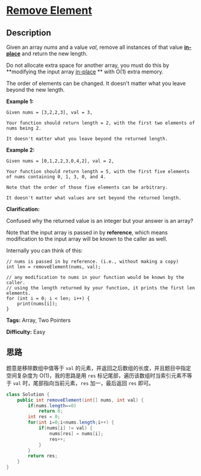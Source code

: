 # [Remove Element][title]

## Description

Given an array *nums* and a value *val*, remove all instances of that value [**in-place**](https://en.wikipedia.org/wiki/In-place_algorithm) and return the new length.

Do not allocate extra space for another array, you must do this by **modifying the input array [in-place](https://en.wikipedia.org/wiki/In-place_algorithm) ** with O(1) extra memory.

The order of elements can be changed. It doesn't matter what you leave beyond the new length.

**Example 1:**

```
Given nums = [3,2,2,3], val = 3,

Your function should return length = 2, with the first two elements of nums being 2.

It doesn't matter what you leave beyond the returned length.
```

**Example 2:**

```
Given nums = [0,1,2,2,3,0,4,2], val = 2,

Your function should return length = 5, with the first five elements of nums containing 0, 1, 3, 0, and 4.

Note that the order of those five elements can be arbitrary.

It doesn't matter what values are set beyond the returned length.
```

**Clarification:**

Confused why the returned value is an integer but your answer is an array?

Note that the input array is passed in by **reference**, which means modification to the input array will be known to the caller as well.

Internally you can think of this:

```
// nums is passed in by reference. (i.e., without making a copy)
int len = removeElement(nums, val);

// any modification to nums in your function would be known by the caller.
// using the length returned by your function, it prints the first len elements.
for (int i = 0; i < len; i++) {
    print(nums[i]);
}
```

**Tags:** Array, Two Pointers

**Difficulty:** Easy

## 思路

题意是移除数组中值等于 `val` 的元素，并返回之后数组的长度，并且题目中指定空间复杂度为 O(1)，我的思路是用 `res` 标记尾部，遍历该数组时当索引元素不等于 `val` 时，尾部指向当前元素，`res` 加一，最后返回 `res` 即可。

```java
class Solution {
    public int removeElement(int[] nums, int val) {
        if(nums.length==0)
            return 0;
        int res = 0;
        for(int i=0;i<nums.length;i++) {
            if(nums[i] != val) {
                nums[res] = nums[i];
                res++;
            }
        }
        return res;
    }
}
```



[title]: https://leetcode.com/problems/remove-element